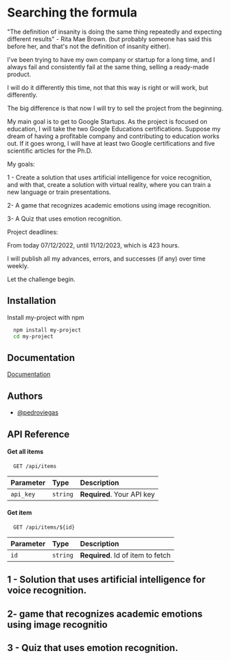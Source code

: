 
# Searching the formula

"The definition of insanity is doing the same thing repeatedly and expecting different results" - Rita Mae Brown. (but probably someone has said this before her, and that's not the definition of insanity either).

I've been trying to have my own company or startup for a long time, and I always fail and consistently fail at the same thing, selling a ready-made product.

I will do it differently this time, not that this way is right or will work, but differently.

The big difference is that now I will try to sell the project from the beginning.

My main goal is to get to Google Startups. As the project is focused on education, I will take the two Google Educations certifications. Suppose my dream of having a profitable company and contributing to education works out. If it goes wrong, I will have at least two Google certifications and five scientific articles for the Ph.D.

My goals:

1 - Create a solution that uses artificial intelligence for voice recognition, and with that, create a solution with virtual reality, where you can train a new language or train presentations.

2- A game that recognizes academic emotions using image recognition.

3- A Quiz that uses emotion recognition.

Project deadlines:

From today 07/12/2022, until 11/12/2023, which is 423 hours.

I will publish all my advances, errors, and successes (if any) over time weekly.

Let the challenge begin.

## Installation

Install my-project with npm

```bash
  npm install my-project
  cd my-project
```
    
## Documentation

[Documentation](https://viegaspedro.com)


## Authors

- [@pedroviegas](https://www.github.com/pedroviegas)


## API Reference

#### Get all items

```http
  GET /api/items
```

| Parameter | Type     | Description                |
| :-------- | :------- | :------------------------- |
| `api_key` | `string` | **Required**. Your API key |

#### Get item

```http
  GET /api/items/${id}
```

| Parameter | Type     | Description                       |
| :-------- | :------- | :-------------------------------- |
| `id`      | `string` | **Required**. Id of item to fetch |



## 1 - Solution that uses artificial intelligence for voice recognition.




## 2- game that recognizes academic emotions using image recognitio



## 3 - Quiz that uses emotion recognition.
